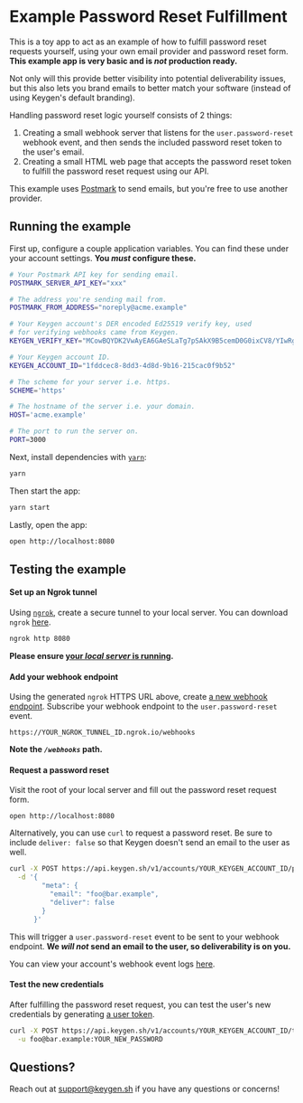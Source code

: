 # Example Password Reset Fulfillment

This is a toy app to act as an example of how to fulfill password reset requests yourself,
using your own email provider and password reset form. **This example app is very basic
and is *not* production ready.**

Not only will this provide better visibility into potential deliverability issues, but
this also lets you brand emails to better match your software (instead of using Keygen's
default branding).

Handling password reset logic yourself consists of 2 things:

1. Creating a small webhook server that listens for the `user.password-reset` webhook
   event, and then sends the included password reset token to the user's email.
2. Creating a small HTML web page that accepts the password reset token to fulfill
   the password reset request using our API.

This example uses [Postmark](https://postmark.com) to send emails, but you're free to
use another provider.

## Running the example

First up, configure a couple application variables. You can find these under your
account settings. **You *must* configure these.**

```bash
# Your Postmark API key for sending email.
POSTMARK_SERVER_API_KEY="xxx"

# The address you're sending mail from.
POSTMARK_FROM_ADDRESS="noreply@acme.example"

# Your Keygen account's DER encoded Ed25519 verify key, used
# for verifying webhooks came from Keygen.
KEYGEN_VERIFY_KEY="MCowBQYDK2VwAyEA6GAeSLaTg7pSAkX9B5cemD0G0ixCV8/YIwRgFHnO54g="

# Your Keygen account ID.
KEYGEN_ACCOUNT_ID="1fddcec8-8dd3-4d8d-9b16-215cac0f9b52"

# The scheme for your server i.e. https.
SCHEME='https'

# The hostname of the server i.e. your domain.
HOST='acme.example'

# The port to run the server on.
PORT=3000
```

Next, install dependencies with [`yarn`](https://yarnpkg.comg):

```bash
yarn
```

Then start the app:

```bash
yarn start
```

Lastly, open the app:

```bash
open http://localhost:8080
```

## Testing the example

#### Set up an Ngrok tunnel

Using [`ngrok`](https://ngrok.com), create a secure tunnel to your local server.
You can download `ngrok` [here](https://ngrok.com/download).

```bash
ngrok http 8080
```

**Please ensure [your *local server* is running](#running-the-example).**

#### Add your webhook endpoint

Using the generated `ngrok` HTTPS URL above, create [a new webhook endpoint](https://app.keygen.sh/webhook-endpoints).
Subscribe your webhook endpoint to the `user.password-reset` event.

```
https://YOUR_NGROK_TUNNEL_ID.ngrok.io/webhooks
```

**Note the *`/webhooks`* path.**

#### Request a password reset

Visit the root of your local server and fill out the password reset request form.

```
open http://localhost:8080
```

Alternatively, you can use `curl` to request a password reset. Be sure to include
`deliver: false` so that Keygen doesn't send an email to the user as well.

```bash
curl -X POST https://api.keygen.sh/v1/accounts/YOUR_KEYGEN_ACCOUNT_ID/passwords \
  -d '{
        "meta": {
          "email": "foo@bar.example",
          "deliver": false
        }
      }'
```

This will trigger a `user.password-reset` event to be sent to your webhook endpoint.
**We *will not* send an email to the user, so deliverability is on you.**

You can view your account's webhook event logs [here](https://app.keygen.sh/webhook-events).

#### Test the new credentials

After fulfilling the password reset request, you can test the user's new credentials
by generating [a user token](https://keygen.sh/docs/api/authentication/#user-tokens).

```bash
curl -X POST https://api.keygen.sh/v1/accounts/YOUR_KEYGEN_ACCOUNT_ID/tokens \
  -u foo@bar.example:YOUR_NEW_PASSWORD
```

## Questions?

Reach out at support@keygen.sh if you have any questions or concerns!
